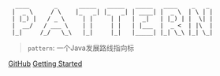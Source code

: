 ```
  ____       _      _____   _____   _____   ____    _   _ 
 |  _ \     / \    |_   _| |_   _| | ____| |  _ \  | \ | |
 | |_) |   / _ \     | |     | |   |  _|   | |_) | |  \| |
 |  __/   / ___ \    | |     | |   | |___  |  _ <  | |\  |
 |_|     /_/   \_\   |_|     |_|   |_____| |_| \_\ |_| \_|

```

> `pattern`: 一个Java发展路线指向标

[GitHub](https://github.com/buildupchao/pattern)
[Getting Started](#introduction)